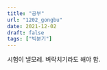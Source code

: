 ```yaml
---
title: "공부"
url: "1202_gongbu"
date: 2021-12-02
draft: false
tags: ["빅분기"]
---
```

시험이 낼모레. 벼락치기라도 해야 함.
